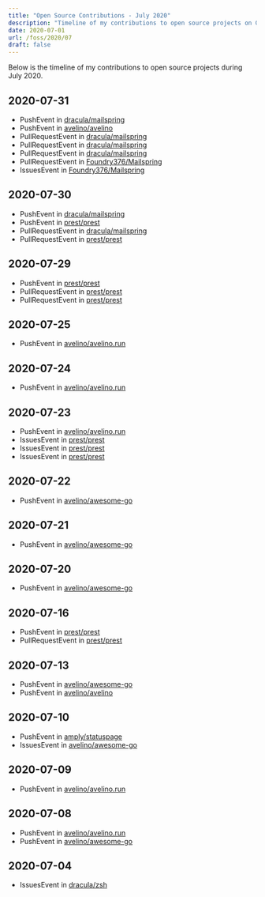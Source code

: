 ```yaml
---
title: "Open Source Contributions - July 2020"
description: "Timeline of my contributions to open source projects on GitHub during July 2020."
date: 2020-07-01
url: /foss/2020/07
draft: false
---
```


Below is the timeline of my contributions to open source projects during July 2020.

## 2020-07-31

- PushEvent in [dracula/mailspring](https://github.com/dracula/mailspring)
- PushEvent in [avelino/avelino](https://github.com/avelino/avelino)
- PullRequestEvent in [dracula/mailspring](https://github.com/dracula/mailspring)
- PullRequestEvent in [dracula/mailspring](https://github.com/dracula/mailspring)
- PullRequestEvent in [dracula/mailspring](https://github.com/dracula/mailspring)
- PullRequestEvent in [Foundry376/Mailspring](https://github.com/Foundry376/Mailspring)
- IssuesEvent in [Foundry376/Mailspring](https://github.com/Foundry376/Mailspring)

## 2020-07-30

- PushEvent in [dracula/mailspring](https://github.com/dracula/mailspring)
- PushEvent in [prest/prest](https://github.com/prest/prest)
- PullRequestEvent in [dracula/mailspring](https://github.com/dracula/mailspring)
- PullRequestEvent in [prest/prest](https://github.com/prest/prest)

## 2020-07-29

- PushEvent in [prest/prest](https://github.com/prest/prest)
- PullRequestEvent in [prest/prest](https://github.com/prest/prest)
- PullRequestEvent in [prest/prest](https://github.com/prest/prest)

## 2020-07-25

- PushEvent in [avelino/avelino.run](https://github.com/avelino/avelino.run)

## 2020-07-24

- PushEvent in [avelino/avelino.run](https://github.com/avelino/avelino.run)

## 2020-07-23

- PushEvent in [avelino/avelino.run](https://github.com/avelino/avelino.run)
- IssuesEvent in [prest/prest](https://github.com/prest/prest)
- IssuesEvent in [prest/prest](https://github.com/prest/prest)
- IssuesEvent in [prest/prest](https://github.com/prest/prest)

## 2020-07-22

- PushEvent in [avelino/awesome-go](https://github.com/avelino/awesome-go)

## 2020-07-21

- PushEvent in [avelino/awesome-go](https://github.com/avelino/awesome-go)

## 2020-07-20

- PushEvent in [avelino/awesome-go](https://github.com/avelino/awesome-go)

## 2020-07-16

- PushEvent in [prest/prest](https://github.com/prest/prest)
- PullRequestEvent in [prest/prest](https://github.com/prest/prest)

## 2020-07-13

- PushEvent in [avelino/awesome-go](https://github.com/avelino/awesome-go)
- PushEvent in [avelino/avelino](https://github.com/avelino/avelino)

## 2020-07-10

- PushEvent in [amply/statuspage](https://github.com/amply/statuspage)
- IssuesEvent in [avelino/awesome-go](https://github.com/avelino/awesome-go)

## 2020-07-09

- PushEvent in [avelino/avelino.run](https://github.com/avelino/avelino.run)

## 2020-07-08

- PushEvent in [avelino/avelino.run](https://github.com/avelino/avelino.run)
- PushEvent in [avelino/awesome-go](https://github.com/avelino/awesome-go)

## 2020-07-04

- IssuesEvent in [dracula/zsh](https://github.com/dracula/zsh)

